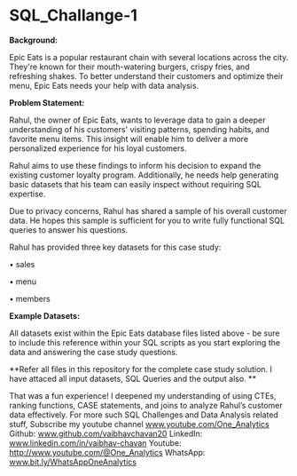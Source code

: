 # SQL_Challange-1

**Background:**

Epic Eats is a popular restaurant chain with several locations across the city. They're known for their mouth-watering burgers, crispy fries, and refreshing shakes. To better understand their customers and optimize their menu, Epic Eats needs your help with data analysis.

**Problem Statement:**

Rahul, the owner of Epic Eats, wants to leverage data to gain a deeper understanding of his customers' visiting patterns, spending habits, and favorite menu items. This insight will enable him to deliver a more personalized experience for his loyal customers.

Rahul aims to use these findings to inform his decision to expand the existing customer loyalty program. Additionally, he needs help generating basic datasets that his team can easily inspect without requiring SQL expertise.

Due to privacy concerns, Rahul has shared a sample of his overall customer data. He hopes this sample is sufficient for you to write fully functional SQL queries to answer his questions.

Rahul has provided three key datasets for this case study:

• sales

• menu

• members

**Example Datasets:**

All datasets exist within the Epic Eats database files listed above - be sure to include this reference within your SQL scripts as you start exploring the data and answering the case study questions.

**Refer all files in this repository for the complete case study solution. I have attaced all input datasets, SQL Queries and the output also. **


That was a fun experience! I deepened my understanding of using CTEs, ranking functions, CASE statements, and joins to analyze Rahul’s customer data effectively.
For more such SQL Challenges and Data Analysis related stuff, Subscribe my youtube channel www.youtube.com/One_Analytics
Github: www.github.com/vaibhavchavan20
LinkedIn: www.linkedin.com/in/vaibhav-chavan
Youtube: http://www.youtube.com/@One_Analytics
WhatsApp: www.bit.ly/WhatsAppOneAnalytics
